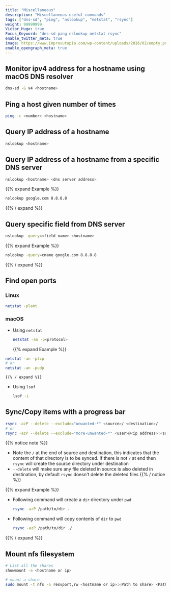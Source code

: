 ```yaml
---
title: "Miscellaneous"
description: "Miscellaneous useful commands"
tags: ["dns-sd", "ping", "nslookup", "netstat", "rsync"]
weight: 99999999
Victor_Hugo: true
Focus_Keyword: "dns-sd ping nslookup netstat rsync"
enable_twitter_meta: true
image: https://www.improvutopia.com/wp-content/uploads/2016/02/empty.png.jpeg
enable_opengraph_meta: true
---
```


## Monitor ipv4 address for a hostname using macOS DNS resolver
```sh
dns-sd -G v4 <hostname>
```

## Ping a host given number of times
```sh
ping -c <number> <hostname>
```

## Query IP address of a hostname
```sh
nslookup <hostname>
```

## Query IP address of a hostname from a specific DNS server
```sh
nslookup <hostname> <dns server address>
```
{{% expand Example %}}
```sh
nslookup google.com 8.8.8.8
```
{{% / expand %}}

## Query specific field from DNS server
```sh
nslookup -query=<field name> <hostname>
```
{{% expand Example %}}
```sh
nslookup -query=cname google.com 8.8.8.8
```
{{% / expand %}}

## Find open ports

### Linux
```sh
netstat -plant
```

### macOS
* Using `netstat`
    ```sh
    netstat -an -p<protocol>
    ```
    {{% expand Example %}}
```sh
netstat -an -ptcp
# or
netstat -an -pudp
```
    {{% / expand %}}

* Using `lsof`
    ```sh
    lsof -i
    ```

## Sync/Copy items with a progress bar
```sh
rsync -azP --delete --exclude="unwanted-*" <source>/ <destination>/
# or
rsync -azP --delete --exclude="more-unwanted-*" <user>@<ip address>:<source>/ <destination>/
```

{{% notice note %}}
- Note the `/` at the end of source and destination, this indicates that the content of that directory is to be synced. If there is not `/` at end then `rsync` will create the source directory under destination
- `--delete` will make sure any file deleted in source is also deleted in destination, by default `rsync` doesn't delete the deleted files
{{% / notice %}}

{{% expand Example %}}
- Following command will create a `dir` directory under `pwd`
    ```sh
    rsync -azP /path/to/dir .
    ```
- Following command will copy contents of `dir` to `pwd`
    ```sh
    rsync -azP /path/to/dir ./
    ```
{{% / expand %}}


## Mount nfs filesystem

```sh
# List all the shares
showmount -e <hostname or ip>

# mount a share
sudo mount -t nfs -o resvport,rw <hostname or ip>:<Path to share> <Path to mount>
```

